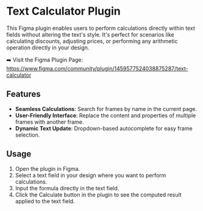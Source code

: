 # Text Calculator Plugin

This Figma plugin enables users to perform calculations directly within text fields without altering the text's style. It's perfect for scenarios like calculating discounts, adjusting prices, or performing any arithmetic operation directly in your design.


➡️ Visit the Figma Plugin Page: https://www.figma.com/community/plugin/1459577524038875287/text-calculator

## Features

- **Seamless Calculations**: Search for frames by name in the current page.
- **User-Friendly Interface**: Replace the content and properties of multiple frames with another frame.
- **Dynamic Text Update**: Dropdown-based autocomplete for easy frame selection.

## Usage
1. Open the plugin in Figma.
2. Select a text field in your design where you want to perform calculations.
3. Input the formula directly in the text field.
4. Click the Calculate button in the plugin to see the computed result applied to the text field.
